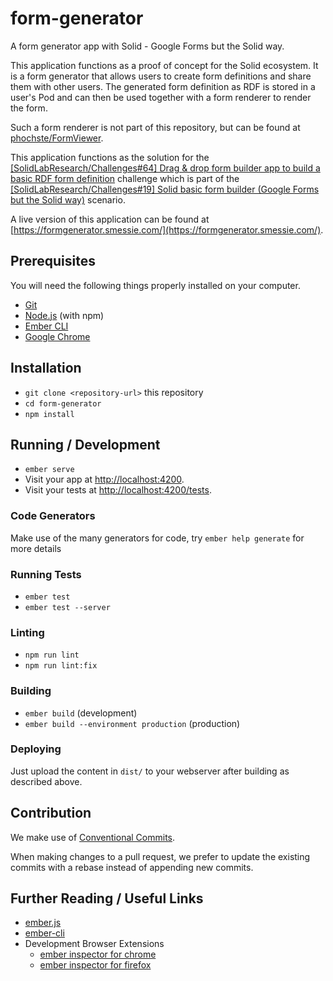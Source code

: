 # form-generator

A form generator app with Solid - Google Forms but the Solid way.

This application functions as a proof of concept for the Solid ecosystem. It is a form generator that allows users to
create form definitions and share them with other users. The generated form definition as RDF is stored in a user's Pod
and can then be used together with a form renderer to render the form.

Such a form renderer is not part of this repository, but can be found
at [phochste/FormViewer](https://github.com/phochste/FormViewer).

This application functions as the solution for
the [[SolidLabResearch/Challenges#64] Drag & drop form builder app to build a basic RDF form definition](https://github.com/SolidLabResearch/Challenges/issues/64)
challenge which is part of
the [[SolidLabResearch/Challenges#19] Solid basic form builder (Google Forms but the Solid way)](https://github.com/SolidLabResearch/Challenges/issues/19)
scenario.

A live version of this application can be found at [https://formgenerator.smessie.com/](https://formgenerator.smessie.com/).

## Prerequisites

You will need the following things properly installed on your computer.

* [Git](https://git-scm.com/)
* [Node.js](https://nodejs.org/) (with npm)
* [Ember CLI](https://cli.emberjs.com/release/)
* [Google Chrome](https://google.com/chrome/)

## Installation

* `git clone <repository-url>` this repository
* `cd form-generator`
* `npm install`

## Running / Development

* `ember serve`
* Visit your app at [http://localhost:4200](http://localhost:4200).
* Visit your tests at [http://localhost:4200/tests](http://localhost:4200/tests).

### Code Generators

Make use of the many generators for code, try `ember help generate` for more details

### Running Tests

* `ember test`
* `ember test --server`

### Linting

* `npm run lint`
* `npm run lint:fix`

### Building

* `ember build` (development)
* `ember build --environment production` (production)

### Deploying

Just upload the content in `dist/` to your webserver after building as described above.

## Contribution

We make use of [Conventional Commits](https://www.conventionalcommits.org/en/v1.0.0/).

When making changes to a pull request, we prefer to update the existing commits with a rebase instead of appending new
commits.

## Further Reading / Useful Links

* [ember.js](https://emberjs.com/)
* [ember-cli](https://cli.emberjs.com/release/)
* Development Browser Extensions
  * [ember inspector for chrome](https://chrome.google.com/webstore/detail/ember-inspector/bmdblncegkenkacieihfhpjfppoconhi)
  * [ember inspector for firefox](https://addons.mozilla.org/en-US/firefox/addon/ember-inspector/)
